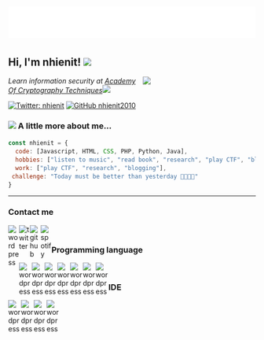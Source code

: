 <h1 align="center">
  <img src="name.svg" alt="__nhienit__" />
</h1>  


<h2> Hi, I'm nhienit! <img src="https://media.giphy.com/media/mGcNjsfWAjY5AEZNw6/giphy.gif" width="50"></h2>
<img align='right' src="https://media.giphy.com/media/o0vwzuFwCGAFO/giphy.gif" width="230">
<p><em>Learn information security at <a href="http://www.unb.br">Academy Of Cryptography Techniques</a><img src="https://media.giphy.com/media/fYSnHlufseco8Fh93Z/giphy.gif" width="30"></em></p>

[![Twitter: __nhienit__](https://img.shields.io/twitter/follow/__nhienit__?style=social)](https://twitter.com/__nhienit__)
[![GitHub nhienit2010](https://img.shields.io/github/followers/nhienit2010?label=follow&style=social)](https://github.com/nhienit2010)


### <img src="https://media.giphy.com/media/VgCDAzcKvsR6OM0uWg/giphy.gif" width="50"> A little more about me...  

```javascript
const nhienit = {
  code: [Javascript, HTML, CSS, PHP, Python, Java],
  hobbies: ["listen to music", "read book", "research", "play CTF", "blogging"],
  work: ["play CTF", "research", "blogging"],
 challenge: "Today must be better than yesterday 💪💪💪💪"
}
```
---

### Contact me

[<img align="left" alt="wordpress" width="22px" src="https://cdn.jsdelivr.net/npm/simple-icons@3.13.0/icons/wordpress.svg" />](http://nhienit.wordpress.com/)
[<img align="left" alt="twitter" width="22px" src="https://cdn.jsdelivr.net/npm/simple-icons@3.13.0/icons/twitter.svg" />](https://twitter.com/__nhienit__)
[<img align="left" alt="github" width="22px" src="https://cdn.jsdelivr.net/npm/simple-icons@3.13.0/icons/github.svg" />](https://github.com/nhienit2010)
[<img align="left" alt="spotify" width="22px" src="https://cdn.jsdelivr.net/npm/simple-icons@3.13.0/icons/spotify.svg" />](https://open.spotify.com/user/31bmwgpaid4d3fet75wcvf7rwpja)  
  
<br />  

### Programming language  
  
<img align="left" alt="wordpress" width="26px" src="https://img.icons8.com/color/48/000000/html-5--v1.png" />
<img align="left" alt="wordpress" width="26px" src="https://img.icons8.com/color/48/000000/css3.png" />
<img align="left" alt="wordpress" width="26px" src="https://img.icons8.com/color/48/000000/javascript--v1.png"/>
<img align="left" alt="wordpress" width="26px" src="https://img.icons8.com/dusk/64/000000/php-logo.png"/>
<img align="left" alt="wordpress" width="26px" src="https://img.icons8.com/color/48/000000/nodejs.png"/>
<img align="left" alt="wordpress" width="26px" src="https://img.icons8.com/color/48/000000/python--v1.png"/>
<img align="left" alt="wordpress" width="26px" src="https://img.icons8.com/color/48/000000/java-coffee-cup-logo--v1.png"/>  
  
<br />  
  
### IDE  
  
<img align="left" alt="wordpress" width="26px" src="https://img.icons8.com/fluency/48/000000/sublime-text.png"/>
<img align="left" alt="wordpress" width="26px" src="https://img.icons8.com/color/48/000000/intellij-idea.png"/>
<img align="left" alt="wordpress" width="26px" src="https://img.icons8.com/fluency/48/000000/visual-studio-code-2019.png"/>
<img align="left" alt="wordpress" width="26px" src="https://img.icons8.com/office/16/000000/java-eclipse.png"/>
